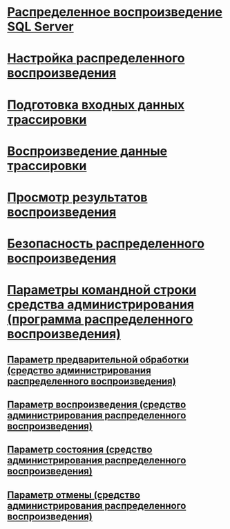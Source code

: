 # [Распределенное воспроизведение SQL Server](sql-server-distributed-replay.md)
# [Настройка распределенного воспроизведения](configure-distributed-replay.md)
# [Подготовка входных данных трассировки](prepare-the-input-trace-data.md)
# [Воспроизведение данные трассировки](replay-trace-data.md)
# [Просмотр результатов воспроизведения](review-the-replay-results.md)
# [Безопасность распределенного воспроизведения](distributed-replay-security.md)
# [Параметры командной строки средства администрирования (программа распределенного воспроизведения)](administration-tool-command-line-options-distributed-replay-utility.md)
## [Параметр предварительной обработки (средство администрирования распределенного воспроизведения)](preprocess-option-distributed-replay-administration-tool.md)
## [Параметр воспроизведения (средство администрирования распределенного воспроизведения)](replay-option-distributed-replay-administration-tool.md)
## [Параметр состояния (средство администрирования распределенного воспроизведения)](status-option-distributed-replay-administration-tool.md)
## [Параметр отмены (средство администрирования распределенного воспроизведения)](cancel-option-distributed-replay-administration-tool.md)
